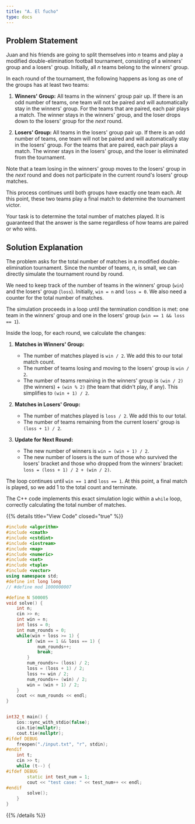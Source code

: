 ```yaml
---
title: "A. El fucho"
type: docs
---
```


## Problem Statement

Juan and his friends are going to split themselves into $n$ teams and play a modified double-elimination football tournament, consisting of a winners' group and a losers' group. Initially, all $n$ teams belong to the winners' group.

In each round of the tournament, the following happens as long as one of the groups has at least two teams:

1.  **Winners' Group:** All teams in the winners' group pair up. If there is an odd number of teams, one team will not be paired and will automatically stay in the winners' group. For the teams that are paired, each pair plays a match. The winner stays in the winners' group, and the loser drops down to the losers' group for the *next* round.

2.  **Losers' Group:** All teams in the losers' group pair up. If there is an odd number of teams, one team will not be paired and will automatically stay in the losers' group. For the teams that are paired, each pair plays a match. The winner stays in the losers' group, and the loser is eliminated from the tournament.

Note that a team losing in the winners' group moves to the losers' group in the *next* round and does not participate in the current round's losers' group matches.

This process continues until both groups have exactly one team each. At this point, these two teams play a final match to determine the tournament victor.

Your task is to determine the total number of matches played. It is guaranteed that the answer is the same regardless of how teams are paired or who wins.

## Solution Explanation

The problem asks for the total number of matches in a modified double-elimination tournament. Since the number of teams, $n$, is small, we can directly simulate the tournament round by round.

We need to keep track of the number of teams in the winners' group (`win`) and the losers' group (`loss`). Initially, `win = n` and `loss = 0`. We also need a counter for the total number of matches.

The simulation proceeds in a loop until the termination condition is met: one team in the winners' group and one in the losers' group (`win == 1 && loss == 1`).

Inside the loop, for each round, we calculate the changes:

1.  **Matches in Winners' Group:**
    - The number of matches played is `win / 2`. We add this to our total match count.
    - The number of teams losing and moving to the losers' group is `win / 2`.
    - The number of teams remaining in the winners' group is `(win / 2)` (the winners) + `(win % 2)` (the team that didn't play, if any). This simplifies to `(win + 1) / 2`.

2.  **Matches in Losers' Group:**
    - The number of matches played is `loss / 2`. We add this to our total.
    - The number of teams remaining from the current losers' group is `(loss + 1) / 2`.

3.  **Update for Next Round:**
    - The new number of winners is `win = (win + 1) / 2`.
    - The new number of losers is the sum of those who survived the losers' bracket and those who dropped from the winners' bracket: `loss = (loss + 1) / 2 + (win / 2)`.

The loop continues until `win == 1` and `loss == 1`. At this point, a final match is played, so we add 1 to the total count and terminate.

The C++ code implements this exact simulation logic within a `while` loop, correctly calculating the total number of matches.

{{% details title="View Code" closed="true" %}}
```cpp
#include <algorithm>
#include <cmath>
#include <cstdint>
#include <iostream>
#include <map>
#include <numeric>
#include <set>
#include <tuple>
#include <vector>
using namespace std;
#define int long long
// #define mod 1000000007

#define N 500005
void solve() {
    int n;
    cin >> n;
    int win = n;
    int loss = 0;
    int num_rounds = 0;
    while(win + loss >= 1) {
        if (win == 1 && loss == 1) {
            num_rounds++;
            break;
        }
        num_rounds+= (loss) / 2;
        loss = (loss + 1) / 2;
        loss += win / 2;
        num_rounds+= (win) / 2;
        win = (win + 1) / 2;
    }
    cout << num_rounds << endl;
}


int32_t main() {
    ios::sync_with_stdio(false);
    cin.tie(nullptr);
    cout.tie(nullptr);
#ifdef DEBUG
    freopen("./input.txt", "r", stdin);
#endif
    int t;
    cin >> t;
    while (t--) {
#ifdef DEBUG
        static int test_num = 1;
        cout << "test case: " << test_num++ << endl;
#endif
        solve();
    }
}
```
{{% /details %}}